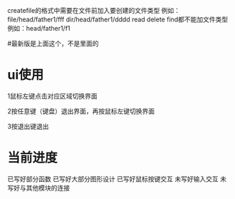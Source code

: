 
createfile的格式中需要在文件前加入要创建的文件类型
例如：file/head/father1/fff     dir/head/father1/dddd
read delete find都不能加文件类型
例如：head/father1/f1


#最新版是上面这个，不是里面的



# ui使用
1鼠标左键点击对应区域切换界面


2按任意键（键盘）退出界面，再按鼠标左键切换界面


3按退出键退出


# 当前进度
已写好部分函数
已写好大部分图形设计
已写好鼠标按键交互
未写好输入交互
未写好与其他模块的连接


